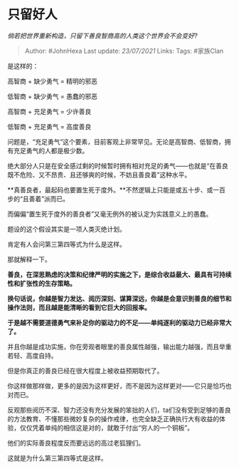 # 只留好人
*倘若把世界重新构造，只留下善良智商高的人类这个世界会不会变好?*

> Author: #JohnHexa
Last update: *23/07/2021* 
Links:
Tags:  #家族Clan



是这样的：

高智商 + 缺少勇气 = 精明的邪恶

低智商 + 缺少勇气 = 愚蠢的邪恶

高智商 + 充足勇气 = 少许善良

低智商 + 充足勇气 = 高度善良

问题是，“充足勇气”这个要素，目前客观上非常罕见。无论是高智商、低智商，拥有充足勇气的人都是极少数。

绝大部分人只是在安全感过剩的时候暂时拥有相对充足的勇气——也就是“在善良既不危险、又不昂贵、且还够爽的时候，不妨且善良着”这种水平。

**真善良者，最起码也要置生死于度外。**不然逻辑上只能是或五十步、或一百步的“且善着”派而已。

而偏偏“置生死于度外的善良者”又毫无例外的被认定为实践意义上的愚蠢。

题设的这个假设其实是一项人类灭绝计划。

肯定有人会问第三第四等式为什么是这样。

那就解释一下。

**善良，在深思熟虑的决策和纪律严明的实施之下，是综合收益最大、最具有可持续性和扩张性的生存策略。**

**换句话说，你越是智力发达、阅历深刻、谋算深远，你越是会意识到善良的细节和操作法则，而且越是能清晰的看到它巨大的回报率。**

**于是越不需要道德勇气来补足你的驱动力的不足——单纯逐利的驱动力已经非常大了。**

并且你越是成功实施，你在旁观者眼里的善良属性越强，输出能力越强，而且举重若轻、高度自持。

但是你真正的善良已经在很大程度上被收益预期取代了。

你这样做那样做，更多的是因为这样更好，而不是因为这样更对——它只是恰巧也对而已。

反观那些阅历不深、智力还没有充分发展的笨拙的人们，ta们没有受到足够的善良的方法教育、不懂那些微妙复杂的操作戒律，也完全缺乏正确执行大有收益的体验，仅仅凭着单纯的相信这是对的，就敢于付出“穷人的一个铜板”。

他们的实际善良程度反而要远远的高过老狐狸们。

这就是为什么第三第四等式是这样。



